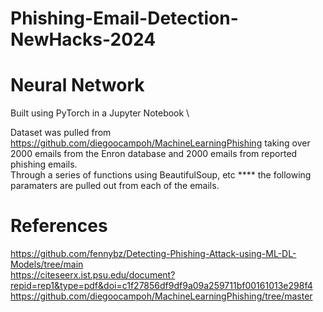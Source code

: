 # Phishing-Email-Detection-NewHacks-2024

# Neural Network
Built using PyTorch in a Jupyter Notebook \

Dataset was pulled from https://github.com/diegoocampoh/MachineLearningPhishing taking over 2000 emails from the Enron database and 2000 emails from reported phishing emails. \
Through a series of functions using BeautifulSoup, etc **** the following paramaters are pulled out from each of the emails.


# References
https://github.com/fennybz/Detecting-Phishing-Attack-using-ML-DL-Models/tree/main \
https://citeseerx.ist.psu.edu/document?repid=rep1&type=pdf&doi=c1f27856df9df9a09a259711bf00161013e298f4 \
https://github.com/diegoocampoh/MachineLearningPhishing/tree/master
